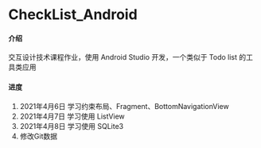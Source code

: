 # CheckList_Android

#### 介绍
交互设计技术课程作业，使用 Android Studio 开发，一个类似于 Todo list 的工具类应用

#### 进度
1.  2021年4月6日 学习约束布局、Fragment、BottomNavigationView
2.  2021年4月7日 学习使用 ListView
3.  2021年4月8日 学习使用 SQLite3
4.  修改Git数据